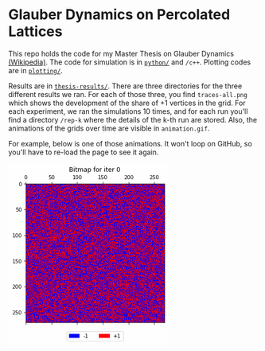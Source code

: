 # Glauber Dynamics on Percolated Lattices

This repo holds the code for my Master Thesis on Glauber Dynamics [(Wikipedia)](https://en.wikipedia.org/wiki/Glauber_dynamics). The code for simulation is in [`python/`](./python/) and `/c++`. Plotting codes are in [`plotting/`](./plotting/). 

Results are in [`thesis-results/`](./thesis-results/). There are three directories for the three different results we ran. For each of those three, you find `traces-all.png` which shows the development of the share of $+1$ vertices in the grid. For each experiment, we ran the simulations 10 times, and for each run you'll find a directory `/rep-k` where the details of the k-th run are stored. Also, the animations of the grids over time are visible in `animation.gif`.

For example, below is one of those animations. It won't loop on GitHub, so you'll have to re-load the page to see it again.

![](./thesis-results/0826_19-14-24-random-square/rep-1/animation.gif)